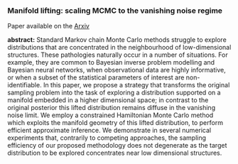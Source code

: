 ### Manifold lifting: scaling MCMC to the vanishing noise regime
Paper available on the [Arxiv](https://arxiv.org/abs/2003.03950)

**abstract:** Standard Markov chain Monte Carlo methods struggle to explore distributions that are concentrated in the neighbourhood of low-dimensional structures. These pathologies naturally occur in a number of situations. For example, they are common to Bayesian inverse problem modelling and Bayesian neural networks, when observational data are highly informative, or when a subset of the statistical parameters of interest are non-identifiable. In this paper, we propose a strategy that transforms the original sampling problem into the task of exploring a distribution supported on a manifold embedded in a higher dimensional space; in contrast to the original posterior this lifted distribution remains diffuse in the vanishing noise limit. We employ a constrained Hamiltonian Monte Carlo method which exploits the manifold geometry of this lifted distribution, to perform efficient approximate inference. We demonstrate in several numerical experiments that, contrarily to competing approaches, the sampling efficiency of our proposed methodology does not degenerate as the target distribution to be explored concentrates near low dimensional structures.
